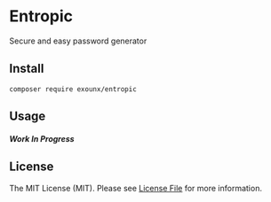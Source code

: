 # Entropic
Secure and easy password generator

## Install

```
composer require exounx/entropic
```

## Usage

##### Work In Progress 

## License

The MIT License (MIT). Please see [License File](https://github.com/ExoUNX/Entropic/blob/master/LICENSE) for more information.